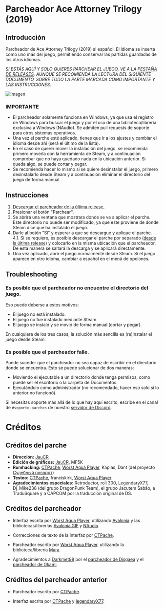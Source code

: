 # Parcheador Ace Attorney Trilogy (2019)

## Introducción
Parcheador de Ace Attorney Trilogy (2019) al español. El idioma se inserta como uno más del juego, permitiendo conservar las partidas guardadas de los otros idiomas.

*SI  ESTÁS AQUÍ Y SOLO QUIERES PARCHEAR EL JUEGO, VE A LA [PESTAÑA DE RELEASES](https://github.com/CTPache/ParcheadorAAT/releases/latest), AUNQUE SE RECOMIENDA LA LECTURA DEL SIGUIENTE DOCUMENTO, SOBRE TODO LA PARTE MARCADA COMO IMPORTANTE Y LAS INSTRUCCIONES.*

![imagen](https://user-images.githubusercontent.com/25833407/146673825-467c390c-1139-4958-a696-52602c2a3e2b.png)

### IMPORTANTE
- El parcheador solamente funciona en Windows, ya que usa el registro de Windows para buscar el juego y por el uso de una biblioteca/librería exclusiva a Windows (NAudio). Se admiten pull requests de soporte para otros sistemas operativos.
- Una vez el parche esté aplicado, tienes que ir a los ajustes y cambiar el idioma desde ahí (será el último de la lista).
- En el caso de querer mover la instalación del juego, se recomienda primero moverla con la herramienta de Steam, y a continuación comprobar que no haya quedado nada en la ubicación anterior. Si queda algo, se puede cortar y pegar.
- Se recomienda hacer lo mismo si se quiere desinstalar el juego, primero desinstalarlo desde Steam y a continuación eliminar el directorio del juego de forma manual.

## Instrucciones
1. [Descargar el parcheador de la última release.](https://github.com/Traducciones-Kurain/AATrilogy-2019-ESP/releases/latest/download/AATrilogyPatcher.exe)
2. Presionar el botón "Parchear".
3. Se abrirá una ventana que mostrara donde se va a aplicar el parche. Este directorio no puede ser modificado, ya que este proviene de donde Steam dice que ha instalado el juego.
4. Darle al botón "Sí" y esperar a que se descargue y aplique el parche.<br/>
4.1. Si se requiere, es posible descargar el parche por separado ([desde la última release](https://github.com/Traducciones-Kurain/AATrilogy-2019-ESP/releases/latest/download/Patch-Steam.zip)) y colocarlo en la misma ubicación que el parcheador. De esta manera se saltará la descarga y se aplicará directamente.
5. Una vez aplicado, abrir el juego normalmente desde Steam. Si el juego aparece en otro idioma, cambiar a español en el menú de opciones.

## Troubleshooting

### Es posible que el parcheador no encuentre el directorio del juego.
Eso puede deberse a estos motivos:
  - El juego no está instalado.
  - El juego no fue instalado mediante Steam.
  - El juego se instaló y se movió de forma manual (cortar y pegar).

En cualquiera de los tres casos, la solución más sencilla es (re)instalar el juego desde Steam.

### Es posible que el parcheador falle.

Puede suceder que el parcheador no sea capaz de escribir en el directorio donde se encuentra. Esto se puede solucionar de dos maneras:

- Moviendo el ejecutable a un directorio donde tenga permisos, como puede ser el escritorio o la carpeta de Documentos.
- Ejecutándolo como administrador (no recomendado, hacer eso solo si lo anterior no funcionó).


Si necesitas soporte más allá de lo que hay aquí escrito, escribe en el canal de ``#soporte-parches`` de nuestro [servidor de Discord](https://discord.gg/dtaFZcWmUA).

# Créditos
## Créditos del parche
- **Dirección:** [JauCR](https://github.com/JauCR/)<br/>
- **Edición de gráficos:** [JauCR](https://github.com/JauCR/), MF5K<br/>
- **Romhacking:** [CTPache](https://github.com/CTPache), [Worst Aqua Player](https://github.com/WorstAquaPlayer), Kaplas, Dant (del proyecto [Судебный поворот](https://gamecom.neocities.org/Ace_Attorney/Translations/Sudebnyy_povorot_Trilogiya_Steam/))<br/>
- **Testeo:** [CTPache](https://github.com/CTPache), franciskirk, [Worst Aqua Player](https://github.com/WorstAquaPlayer)<br/>
- **Agradecimientos especiales:** Retroductor, roli 300, LegendaryX77, Dj_Mike238 (del grupo DragonPunk Team), el grupo Jacutem Sabão, a TraduSquare y a CAPCOM por la traducción original de DS.

## Créditos del parcheador
- Interfaz escrita por [Worst Aqua Player](https://github.com/WorstAquaPlayer), utilizando [Avalonia](https://github.com/AvaloniaUI/Avalonia) y las bibliotecas/librerías [Avalonia.GIF](https://github.com/AvaloniaUI/Avalonia.GIF) y [NAudio](https://github.com/naudio/NAudio).

- Correcciones de texto de la interfaz por [CTPache](https://github.com/CTPache).

- Parcheador escrito por [Worst Aqua Player](https://github.com/WorstAquaPlayer), utilizando la biblioteca/librería [Mara](https://github.com/TraduSquare/Mara).

- Agradecimientos a [Darkmet98](https://github.com/Darkmet98) por el [parcheador de Disgaea](https://github.com/Darkmet98/DisgaeaPatcher) y el [parcheador de Okami](https://github.com/Darkmet98/OkamiPatcher).

## Créditos del parcheador anterior
- Parcheador escrito por [CTPache](https://github.com/CTPache).

- Interfaz escrita por [CTPache](https://github.com/CTPache) y [legendaryX77](https://github.com/legendaryX77).
